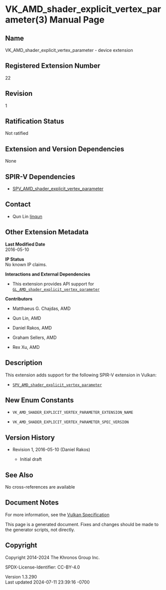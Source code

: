 # VK_AMD_shader_explicit_vertex_parameter(3) Manual Page

## Name

VK_AMD_shader_explicit_vertex_parameter - device extension



## <a href="#_registered_extension_number" class="anchor"></a>Registered Extension Number

22

## <a href="#_revision" class="anchor"></a>Revision

1

## <a href="#_ratification_status" class="anchor"></a>Ratification Status

Not ratified

## <a href="#_extension_and_version_dependencies" class="anchor"></a>Extension and Version Dependencies

None

## <a href="#_spir_v_dependencies" class="anchor"></a>SPIR-V Dependencies

- [SPV_AMD_shader_explicit_vertex_parameter](https://htmlpreview.github.io/?https://github.com/KhronosGroup/SPIRV-Registry/blob/main/extensions/AMD/SPV_AMD_shader_explicit_vertex_parameter.html)

## <a href="#_contact" class="anchor"></a>Contact

- Qun Lin <a
  href="https://github.com/KhronosGroup/Vulkan-Docs/issues/new?body=%5BVK_AMD_shader_explicit_vertex_parameter%5D%20@linqun%0A*Here%20describe%20the%20issue%20or%20question%20you%20have%20about%20the%20VK_AMD_shader_explicit_vertex_parameter%20extension*"
  target="_blank" rel="nofollow noopener"><em></em>linqun</a>

## <a href="#_other_extension_metadata" class="anchor"></a>Other Extension Metadata

**Last Modified Date**  
2016-05-10

**IP Status**  
No known IP claims.

**Interactions and External Dependencies**  
- This extension provides API support for
  [`GL_AMD_shader_explicit_vertex_parameter`](https://registry.khronos.org/OpenGL/extensions/AMD/AMD_shader_explicit_vertex_parameter.txt)

**Contributors**  
- Matthaeus G. Chajdas, AMD

- Qun Lin, AMD

- Daniel Rakos, AMD

- Graham Sellers, AMD

- Rex Xu, AMD

## <a href="#_description" class="anchor"></a>Description

This extension adds support for the following SPIR-V extension in
Vulkan:

- [`SPV_AMD_shader_explicit_vertex_parameter`](https://htmlpreview.github.io/?https://github.com/KhronosGroup/SPIRV-Registry/blob/main/extensions/AMD/SPV_AMD_shader_explicit_vertex_parameter.html)

## <a href="#_new_enum_constants" class="anchor"></a>New Enum Constants

- `VK_AMD_SHADER_EXPLICIT_VERTEX_PARAMETER_EXTENSION_NAME`

- `VK_AMD_SHADER_EXPLICIT_VERTEX_PARAMETER_SPEC_VERSION`

## <a href="#_version_history" class="anchor"></a>Version History

- Revision 1, 2016-05-10 (Daniel Rakos)

  - Initial draft

## <a href="#_see_also" class="anchor"></a>See Also

No cross-references are available

## <a href="#_document_notes" class="anchor"></a>Document Notes

For more information, see the <a
href="https://registry.khronos.org/vulkan/specs/1.3-extensions/html/vkspec.html#VK_AMD_shader_explicit_vertex_parameter"
target="_blank" rel="noopener">Vulkan Specification</a>

This page is a generated document. Fixes and changes should be made to
the generator scripts, not directly.

## <a href="#_copyright" class="anchor"></a>Copyright

Copyright 2014-2024 The Khronos Group Inc.

SPDX-License-Identifier: CC-BY-4.0

Version 1.3.290  
Last updated 2024-07-11 23:39:16 -0700
